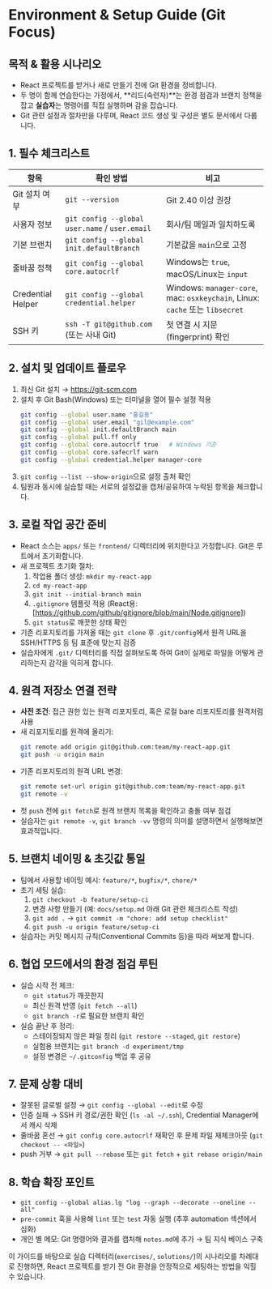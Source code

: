 # Environment & Setup Guide (Git Focus)

## 목적 & 활용 시나리오
- React 프로젝트를 받거나 새로 만들기 전에 Git 환경을 정비합니다.
- 두 명이 함께 연습한다는 가정에서, **리드(숙련자)**는 환경 점검과 브랜치 정책을 잡고 **실습자**는 명령어를 직접 실행하며 감을 잡습니다.
- Git 관련 설정과 절차만을 다루며, React 코드 생성 및 구성은 별도 문서에서 다룹니다.

## 1. 필수 체크리스트
| 항목 | 확인 방법 | 비고 |
| --- | --- | --- |
| Git 설치 여부 | `git --version` | Git 2.40 이상 권장 |
| 사용자 정보 | `git config --global user.name` / `user.email` | 회사/팀 메일과 일치하도록 |
| 기본 브랜치 | `git config --global init.defaultBranch` | 기본값을 `main`으로 고정 |
| 줄바꿈 정책 | `git config --global core.autocrlf` | Windows는 `true`, macOS/Linux는 `input` |
| Credential Helper | `git config --global credential.helper` | Windows: `manager-core`, mac: `osxkeychain`, Linux: `cache` 또는 `libsecret` |
| SSH 키 | `ssh -T git@github.com` (또는 사내 Git) | 첫 연결 시 지문(fingerprint) 확인 |

## 2. 설치 및 업데이트 플로우
1. 최신 Git 설치 → https://git-scm.com
2. 설치 후 Git Bash(Windows) 또는 터미널을 열어 필수 설정 적용
   ```bash
   git config --global user.name "홍길동"
   git config --global user.email "gil@example.com"
   git config --global init.defaultBranch main
   git config --global pull.ff only
   git config --global core.autocrlf true   # Windows 기준
   git config --global core.safecrlf warn
   git config --global credential.helper manager-core
   ```
3. `git config --list --show-origin`으로 설정 출처 확인
4. 팀원과 동시에 실습할 때는 서로의 설정값을 캡처/공유하여 누락된 항목을 체크합니다.

## 3. 로컬 작업 공간 준비
- React 소스는 `apps/` 또는 `frontend/` 디렉터리에 위치한다고 가정합니다. Git은 루트에서 초기화합니다.
- 새 프로젝트 초기화 절차:
  1. 작업용 폴더 생성: `mkdir my-react-app`
  2. `cd my-react-app`
  3. `git init --initial-branch main`
  4. `.gitignore` 템플릿 적용 (React용: [https://github.com/github/gitignore/blob/main/Node.gitignore])
  5. `git status`로 깨끗한 상태 확인
- 기존 리포지토리를 가져올 때는 `git clone` 후 `.git/config`에서 원격 URL을 SSH/HTTPS 등 팀 표준에 맞는지 검증
- 실습자에게 `.git/` 디렉터리를 직접 살펴보도록 하여 Git이 실제로 파일을 어떻게 관리하는지 감각을 익히게 합니다.

## 4. 원격 저장소 연결 전략
- **사전 조건**: 접근 권한 있는 원격 리포지토리, 혹은 로컬 bare 리포지토리를 원격처럼 사용
- 새 리포지토리를 원격에 올리기:
  ```bash
  git remote add origin git@github.com:team/my-react-app.git
  git push -u origin main
  ```
- 기존 리포지토리의 원격 URL 변경:
  ```bash
  git remote set-url origin git@github.com:team/my-react-app.git
  git remote -v
  ```
- 첫 `push` 전에 `git fetch`로 원격 브랜치 목록을 확인하고 충돌 여부 점검
- 실습자는 `git remote -v`, `git branch -vv` 명령의 의미를 설명하면서 실행해보면 효과적입니다.

## 5. 브랜치 네이밍 & 초깃값 통일
- 팀에서 사용할 네이밍 예시: `feature/*`, `bugfix/*`, `chore/*`
- 초기 세팅 실습:
  1. `git checkout -b feature/setup-ci`
  2. 변경 사항 만들기 (예: `docs/setup.md` 아래 Git 관련 체크리스트 작성)
  3. `git add .` → `git commit -m "chore: add setup checklist"`
  4. `git push -u origin feature/setup-ci`
- 실습자는 커밋 메시지 규칙(Conventional Commits 등)을 따라 써보게 합니다.

## 6. 협업 모드에서의 환경 점검 루틴
- 실습 시작 전 체크:
  - `git status`가 깨끗한지
  - 최신 원격 반영 (`git fetch --all`)
  - `git branch -r`로 필요한 브랜치 확인
- 실습 끝난 후 정리:
  - 스테이징되지 않은 파일 정리 (`git restore --staged`, `git restore`)
  - 실험용 브랜치는 `git branch -d experiment/tmp`
  - 설정 변경은 `~/.gitconfig` 백업 후 공유

## 7. 문제 상황 대비
- 잘못된 글로벌 설정 → `git config --global --edit`로 수정
- 인증 실패 → SSH 키 경로/권한 확인 (`ls -al ~/.ssh`), Credential Manager에서 캐시 삭제
- 줄바꿈 혼선 → `git config core.autocrlf` 재확인 후 문제 파일 재체크아웃 (`git checkout -- <파일>`)
- push 거부 → `git pull --rebase` 또는 `git fetch` + `git rebase origin/main`

## 8. 학습 확장 포인트
- `git config --global alias.lg "log --graph --decorate --oneline --all"`
- `pre-commit` 훅을 사용해 `lint` 또는 `test` 자동 실행 (추후 automation 섹션에서 심화)
- 개인 별 메모: Git 명령어와 결과를 캡처해 `notes.md`에 추가 → 팀 지식 베이스 구축

이 가이드를 바탕으로 실습 디렉터리(`exercises/`, `solutions/`)의 시나리오를 차례대로 진행하면, React 프로젝트를 받기 전 Git 환경을 안정적으로 세팅하는 방법을 익힐 수 있습니다.
